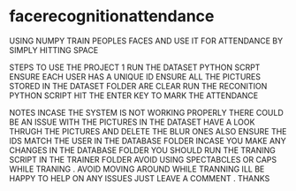 # facerecognitionattendance
USING  NUMPY  TRAIN PEOPLES FACES AND USE IT FOR ATTENDANCE BY SIMPLY HITTING SPACE

STEPS TO USE THE PROJECT
1 RUN THE DATASET PYTHON SCRPT
ENSURE EACH USER HAS  A UNIQUE ID 
ENSURE ALL THE PICTURES STORED IN THE DATASET FOLDER ARE CLEAR
RUN THE RECONITION PYTHON SCRIPT
HIT THE ENTER KEY TO MARK THE ATTENDANCE


NOTES
INCASE THE SYSTEM IS NOT WORKING PROPERLY THERE COULD BE AN ISSUE WITH THE PICTURES IN THE DATASET
HAVE A LOOK THRUGH THE PICTURES AND DELETE THE BLUR ONES 
ALSO ENSURE THE IDS MATCH THE USER IN THE DATABASE FOLDER
INCASE YOU MAKE ANY CHANGES IN THE DATABASE FOLDER YOU SHOULD RUN THE TRANING SCRIPT IN THE TRAINER FOLDER
AVOID USING SPECTABCLES OR CAPS WHILE TRANING .
AVOID MOVING AROUND WHILE TRANNING
ILL BE HAPPY TO HELP ON ANY ISSUES JUST LEAVE A COMMENT .
THANKS

